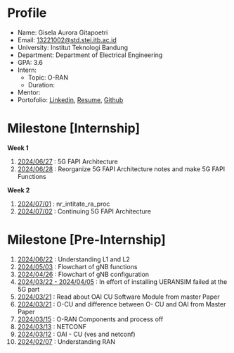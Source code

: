 # Profile
- Name: Gisela Aurora Gitapoetri
- Email: 13221002@std.stei.itb.ac.id
- University: Institut Teknologi Bandung
- Department: Department of Electrical Engineering
- GPA: 3.6
- Intern:
  - Topic: O-RAN
  - Duration:
- Mentor: 
- Portofolio: [Linkedin](https://www.linkedin.com/in/gisela-aurora-g-757973217/), [Resume](), [Github](https://github.com/giselaaurora)

# Milestone [Internship]
**Week 1**
1. [2024/06/27](https://github.com/bmw-ece-ntust/internship/blob/2024-TEEP-21-Gisela/During%20Internship/5G%20FAPI%20Architecture.md) : 5G FAPI Architecture
2. [2024/06/28](https://github.com/bmw-ece-ntust/internship/blob/2024-TEEP-21-Gisela/During%20Internship/5G%20FAPI%20Functions.md) : Reorganize 5G FAPI Architecture notes and make 5G FAPI Functions

**Week 2**
1. [2024/07/01](https://github.com/bmw-ece-ntust/internship/blob/2024-TEEP-21-Gisela/During%20Internship/nr_intitate_ra_proc.md) : nr_intitate_ra_proc
2. [2024/07/02](https://github.com/bmw-ece-ntust/internship/blob/2024-TEEP-21-Gisela/During%20Internship/get_dlsch_sdu%20and%20eNB_dlsch_ulsch_scheduler.md) : Continuing 5G FAPI Architecture

# Milestone [Pre-Internship]
1. [2024/06/22](https://github.com/bmw-ece-ntust/internship/blob/2024-TEEP-21-Gisela/Study%20Notes/OAI%20L2.md) : Understanding L1 and L2
2. [2024/05/03](https://github.com/bmw-ece-ntust/internship/blob/2024-TEEP-21-Gisela/Study%20Notes/CU_gNB.md) : Flowchart of gNB functions
3. [2024/04/26](https://github.com/bmw-ece-ntust/internship/blob/2024-TEEP-21-Gisela/Study%20Notes/gNBs%20APP.md) : Flowchart of gNB configuration
4. [2024/03/22 - 2024/04/05](https://github.com/bmw-ece-ntust/internship/blob/2024-TEEP-21-Gisela/Installation/UEARNSIM.md) : In effort of installing UERANSIM failed at the 5G part
5. [2024/03/21](https://github.com/bmw-ece-ntust/internship/blob/2024-TEEP-21-Gisela/Study%20Notes/NTUST%20Master%20Paper.md) : Read about OAI CU Software Module from master Paper
6. [2024/03/21](https://github.com/bmw-ece-ntust/internship/blob/2024-TEEP-21-Gisela/Study%20Notes/NTUST%20Master%20Paper.md) : O-CU and difference between O- CU and OAI from Master Paper
7. [2024/03/15](https://github.com/bmw-ece-ntust/internship/blob/2024-TEEP-21-Gisela/Study%20Notes/NTUST%20Master%20Paper.md) : O-RAN Components and process off 
8. [2024/03/13](https://github.com/bmw-ece-ntust/internship/blob/2024-TEEP-21-Gisela/Study%20Notes/More%20About%20Netconf.md) : NETCONF
9. [2024/03/12](https://github.com/bmw-ece-ntust/internship/blob/2024-TEEP-21-Gisela/Study%20Notes/OAI%20CU.md) : OAI - CU (ves and netconf)
11. [2024/02/07](https://github.com/bmw-ece-ntust/internship/blob/2024-TEEP-21-Gisela/Study%20Notes/Understanding%20RAN.md) : Understanding RAN










